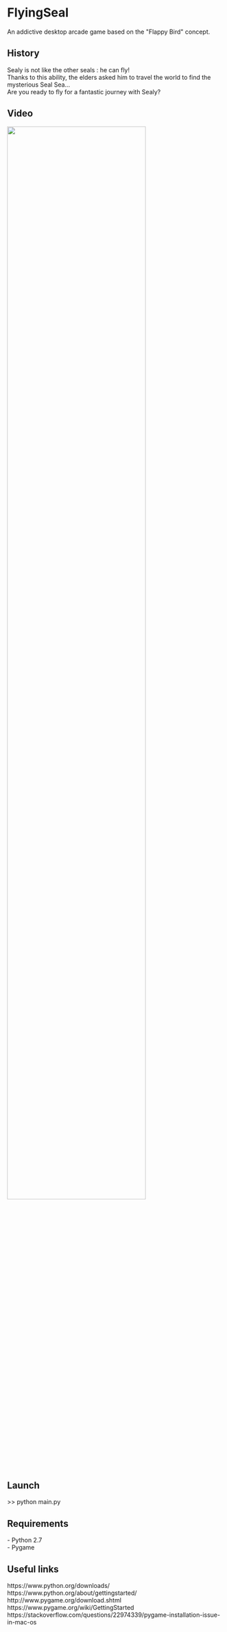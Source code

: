 <h1> FlyingSeal </h1>
<p> An addictive desktop arcade game based on the "Flappy Bird" concept.  </p>
<h2> History </h2>
<p> Sealy is not like the other seals : he can fly! <br/> Thanks to this ability, the elders asked him to travel the world to find the mysterious Seal Sea... <br/> Are you ready to fly for a fantastic journey with Sealy? </p> 
<h2> Video </h2>
<a href="https://www.youtube.com/watch?v=3ZQwRB19KwM"><img src="videos/FlyingSeal_01.gif" align="center" height="80%" width="80%"></a> 
<br>
<h2> Launch </h2> 
>> python main.py
<h2> Requirements </h2> 
<p> - Python 2.7 <br/> - Pygame </p>
<h2> Useful links </h2>
<p> https://www.python.org/downloads/ <br/> https://www.python.org/about/gettingstarted/ <br/> http://www.pygame.org/download.shtml  <br/> https://www.pygame.org/wiki/GettingStarted <br/> https://stackoverflow.com/questions/22974339/pygame-installation-issue-in-mac-os </p>
